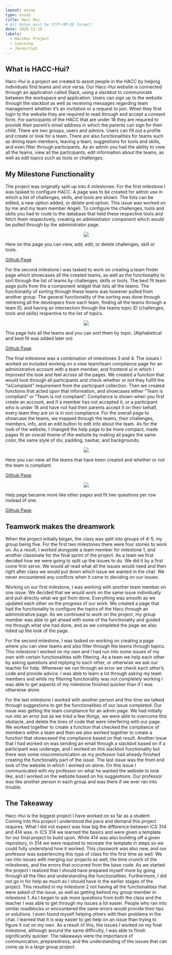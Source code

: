 ```yaml
---
layout: essay
type: essay
title: Hacc Hui 
# All dates must be YYYY-MM-DD format!
date: 2020-12-15
labels:
  - HaccHui Project
  - Learning
  - Javascript
---
```




## What is HACC-Hui?
  Hacc-Hui is a project we created to assist people in the HACC by helping individuals find teams and vice versa. Our Hacc-Hui website is connected 
  through an application called Slack, using a slackbot to communicate between the workspace and application. Users can sign up to the website through 
  the slackbot as well as receiving messages regarding team management whether it’s an invitation or a request to join. When they first login to the 
  website they are required to read through and accept a consent form. For participants of the HACC that are under 18 they are required to provide their 
  parent’s email address in which the parents can sign for their child. There are two groups, users and admins. Users can fill out a profile and create or 
  look for a team. There are also functionalities for teams such as dming team members, leaving a team, suggestions for tools and skills, and even filter 
  through participants. As an admin you had the ability to view all the teams, view all the participants, edit information about the teams, as well as edit 
  topics such as tools or challenges.


## My Milestone Functionality
  The project was originally split up into 4 milestones. For the first milestone I was tasked to configure HACC. A page was to be created for admin use 
  in which a list of challenges, skills, and tools are shown. The lists can be edited, a new option added, or delete and option. This issue was worked on 
  by me and my team member Angeli. To configure the challenges, tools and skills you had to route to the database that held these respective tools and fetch 
  them respectively, creating an administrator component which would be pulled through by the administrator page.

<p align="center"><img class="ui large center floated image" src="../images/configurehacc.PNG"></p>

  Here on this page you can view, add, edit, or delete challenges, skill or tools.
  
  [Github Page](https://github.com/HACC-Hui/HACC-Hui/blob/master/app/imports/ui/components/administrator/ManageHaccWidget.jsx). 
  
  For the second milestone I was tasked to work on creating a team finder page which showcases all the created teams, as well as the functionality to 
  sort through the list of teams by challenges, skills or tools. The best fit team page pulls from the a component widget that lists all the teams. The 
  functionality of sorting through these teams was however pulled from another group. The general functionality of the sorting was done through retrieving 
  all the developers from each team, finding all the teams through a team ID, and having an intersection through the teams topic ID (challenges, tools and 
  skills) respective to the list of topics. 

  <p align="center"><img class="ui large center floated image" src="../images/bestfitteams.PNG"></p>
  
  This page lists all the teams and you can sort them by topic. (Alphabetical and best fit was added later on)
  
  [Github Page](https://github.com/HACC-Hui/HACC-Hui/blob/13e7deffacc550fc2e76e31d7521bdbb8b15f32f/app/imports/ui/pages/participant/BestFitTeamDisplay.jsx). 

  
  The final milestone was a combination of milestones 3 and 4. The issues I worked on included working on a view team/team compliance page for an 
  administrative account with a team member, and frontend ui in which I improved the look and feel across all the pages. We created a function that would 
  look through all participants and check whether or not they fulfill the “isComplaint” requirement from the participant collection. Then we created 
  functions that acted upon that information, and showcases either “Team is compliant” or “Team is not compliant”. Compliance is shown when you first 
  create an account, and if a member has not accepted it, or a participant who is under 18 and have not had their parents accept it on their behalf, every 
  team they are on is in non compliance. For the overall page to showcase the teams, we mapped through the teams, their challenges, members, info, and an 
  edit button to edit info about the team. As for the look of the website, I changed the help page to be more compact, made pages fit an overall theme of 
  the website by making all pages the same color, the same style of div, padding, navbar, and backgrounds.

  <p align="center"><img class="ui large center floated image" src="../images/teamcompliance page.PNG"></p>
  
  Here you can view all the teams that have been created and whether or not the team is compliant.
  
  [Github Page](https://github.com/HACC-Hui/HACC-Hui/blob/89ccd14720339b4a1b4d967fe1f1055c20df558d/app/imports/ui/components/administrator/ViewTeamExampleWidget.jsx). 


  <p align="center"><img class="ui large center floated image" src="../images/helppage.PNG"></p>
  
  Help page became more like other pages and fit two questions per row instead of one.
  
  [Github Page](https://github.com/HACC-Hui/HACC-Hui/blob/1cad17530c15c5bf31d4b93d1bf5ae32ee4d5e9c/app/imports/ui/pages/HelpPage.jsx).

  
  ## Teamwork makes the dreamwork
  
When the project initially began, the class was split into groups of 4-5, my group being five. For the first two milestones there were four stories to work on. As a result, I worked alongside a team member for milestone 1, and another classmate for the final sprint of the project. As a team we first decided how we were going to split up the issues to do. We did it by a first come first serve. We would all read what all the issues would need and then right after class we would put down which issue we wanted in the chat. We never encountered any conflicts when it came to deciding on our issues.
  
Working on our first milestone, I was working with another team member on one issue. We decided that we would work on the same issue individually and pull directly what we got from done. Everything was smooth as we updated each other on the progress of our work. We created a page that had the functionality to configure the topics of the Hacc through an administrative page. As we continued to work on the project, my group member was able to get ahead with some of the functionality and guided me through what she had done, and as we completed the page we also tidied up the look of the page.

For the second milestone, I was tasked on working on creating a page where you can view teams and also filter through the teams through topics. This milestone I worked on my own and I had run into some issues of my own with certain functionalities with filtering. As a team we help each other by asking questions and replying to each other, or otherwise we ask our teacher for help. Whenever we run through an error we check each other’s code and provide advice. I was able to learn a lot through asking my team members and while my filtering functionality was not completely working I was able to get aspects of my milestone finished quicker than if I was otherwise alone. 

For the last milestone I worked with another person and this time we talked through suggestions to get the functionalities of our issue completed. Our issue was getting the team compliance for an admin page. We had initially run into an error but as we tried a few things, we were able to overcome this obstacle, and delete the lines of code that were interfering with our page. We worked together to create a function that checked the compliance of members within a team and then we also worked together to create a function that showcased the compliance based on that result. Another issue that I had worked on was sending an email through a slackbot based on if a participant was underage, and I worked on this slackbot functionality but there was some miscommunication as my professor had already finished creating the functionality part of the issue. The last issue was the front end look of the website in which I worked on alone. On this issue I communicated with my professor on what he wanted the website to look like, and I worked on the website based on his suggestions. Our professor was like another person in each group and was there if we ever ran into trouble.
	
## The Takeaway
Hacc-Hui is the biggest project I have worked on so far as a student. Coming into this project I understood the pace and demand this project requires. What I did not expect was how big the difference between ICS 314 and 414 was. In ICS 314 we learned the basics and were given a template for our final project to build upon. While 414 was also building off a given repository, in 314 we were required to recreate the template in steps so we could fully understand how it worked. This classwork was also new, and our professor was experiencing this type of class for the first time as well. We ran into issues with merging our projects as well, the time crunch of the milestones, and the errors that occurred from the base code. As we started the project I realized that I should have prepared myself more by going through all the files and understanding the functionalities. Furthermore, I did not go in for help as much as I should have in the earlier stages of the project. This resulted in my milestone 2 not having all the functionalities that were asked of the issue, as well as getting behind my group member in milestone 1. As I began to ask more questions from both the class and the teacher I was able to get through my issues a lot easier. People who ran into similar roadblocks or encountered the same errors would provide their tips or solutions. I even found myself helping others with their problems in the chat. I learned that it is way easier to get help on an issue than trying to figure it out on my own. As a result of this, the issues I worked on my final milestone, although around the same difficulty, I was able to finish significantly quicker. The takeaways were the importance of communication, preparedness, and the understanding of the issues that can come up in a large group project. 

